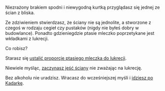 Niezrażony brakiem spodni i niewygodną kurtką przyglądasz się jednej ze ścian z bliska. 

Ze zdziwieniem stwierdzasz, że ściany nie są jednolite, a stworzone z czegoś w rodzaju cegieł czy pustaków (nigdy nie byłeś dobry w budowlance). Ponadto gdzieniegdzie ptasie mleczko poprzetykane jest wkładkami z lukrecji.

Co robisz?

Starasz się [ustalić proporcje ptasiego mleczka do lukrecji](lukrecja/lukrecja.md).

Niewiele myśląc, [zaczynasz jeść ściany](../przygoda/jedzenie/jedzenie.md) nie zważając na lukrecję.

Bez alkoholu nie uradzisz. Wracasz do wcześniejszej myśli i [idziesz po Kadarkę](../kadarka/kadarka.md).